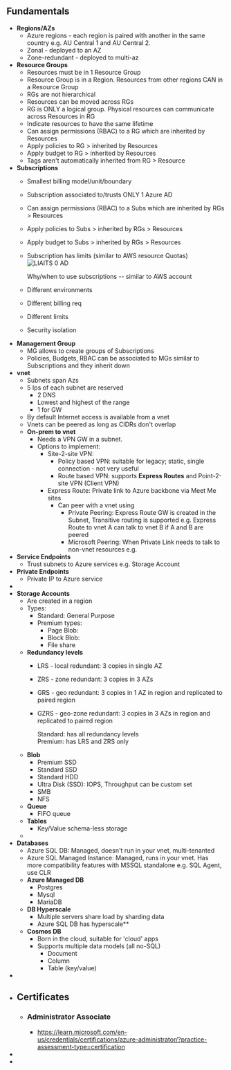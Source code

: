 ## Fundamentals
- **Regions/AZs**
	- Azure regions - each region is paired with another in the same country e.g. AU Central 1 and AU Central 2.
	- Zonal - deployed to an AZ
	- Zone-redundant - deployed to multi-az
- **Resource Groups**
	- Resources must be in 1 Resource Group
	- Resource Group is in a Region. Resources from other regions CAN in a Resource Group
	- RGs are not hierarchical
	- Resources can be moved across RGs
	- RG is ONLY a logical group. Physical resources can communicate across Resources in RG
	- Indicate resources to have the same lifetime
	- Can assign permissions (RBAC) to a RG which are inherited by Resources
	- Apply policies to RG > inherited by Resources
	- Apply budget to RG > inherited by Resources
	- Tags aren't automatically inherited from RG > Resource
- **Subscriptions**
	- Smallest billing model/unit/boundary
	- Subscription associated to/trusts ONLY 1 Azure AD
	- Can assign permissions (RBAC) to a Subs which are inherited by RGs > Resources
	- Apply policies to Subs > inherited by RGs > Resources
	- Apply budget to Subs > inherited by RGs > Resources
	- Subscription has limits (similar to AWS resource Quotas) ![LIAITS 0 AD ](Exported%20image%2020241201151910-0.png)  
	  
	  Why/when to use subscriptions -- similar to AWS account
	- Different environments
	- Different billing req
	- Different limits
	- Security isolation
- **Management Group**
	- MG allows to create groups of Subscriptions
	- Policies, Budgets, RBAC can be associated to MGs similar to Subscriptions and they inherit down
- **vnet**
	- Subnets span Azs
	- 5 Ips of each subnet are reserved
		- 2 DNS
		- Lowest and highest of the range
		- 1 for GW
	- By default Internet access is available from a vnet
	- Vnets can be peered as long as CIDRs don't overlap
	- **On-prem to vnet**
		- Needs a VPN GW in a subnet.
		- Options to implement:
			- Site-2-site VPN:
				- Policy based VPN: suitable for legacy; static, single connection - not very useful
				- Route based VPN: supports **Express Routes** and Point-2-site VPN (Client VPN)
			- Express Route: Private link to Azure backbone via Meet Me sites
				- Can peer with a vnet using
					- Private Peering: Express Route GW is created in the Subnet, Transitive routing is supported e.g. Express Route to vnet A can talk to vnet B if A and B are peered
					- Microsoft Peering: When Private Link needs to talk to non-vnet resources e.g.
- **Service Endpoints**
	- Trust subnets to Azure services e.g. Storage Account
- **Private Endpoints**
	- Private IP to Azure service
-
- **Storage Accounts**
	- Are created in a region
	- Types:
		- Standard: General Purpose
		- Premium types:
			- Page Blob:
			- Block Blob:
			- File share
	- **Redundancy levels**
		- LRS - local redundant: 3 copies in single AZ
		- ZRS - zone redundant: 3 copies in 3 AZs
		- GRS - geo redundant: 3 copies in 1 AZ in region and replicated to paired region
		- GZRS - geo-zone redundant: 3 copies in 3 AZs in region and replicated to paired region   
		  
		  Standard: has all redundancy levels  
		  Premium: has LRS and ZRS only
	- **Blob**
		- Premium SSD
		- Standard SSD
		- Standard HDD
		- Ultra Disk (SSD): IOPS, Throughput can be custom set
		- SMB
		- NFS
	- **Queue**
		- FIFO queue
	- **Tables**
		- Key/Value schema-less storage
	-
- **Databases**
	- Azure SQL DB: Managed, doesn't run in your vnet, multi-tenanted
	- Azure SQL Managed Instance: Managed, runs in your vnet. Has more compatibility features with MSSQL standalone e.g. SQL Agent, use CLR
	- **Azure Managed DB**
		- Postgres
		- Mysql
		- MariaDB
	- **DB Hyperscale**
		- Multiple servers share load by sharding data
		- Azure SQL DB has hyperscale**
	- **Cosmos DB**
		- Born in the cloud, suitable for 'cloud' apps
		- Supports multiple data models (all no-SQL)
			- Document
			- Column
			- Table (key/value)
-
- ## Certificates
	- ### Administrator Associate
		- https://learn.microsoft.com/en-us/credentials/certifications/azure-administrator/?practice-assessment-type=certification
-
-